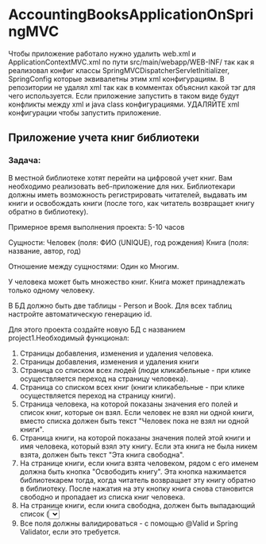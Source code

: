 # AccountingBooksApplicationOnSpringMVC

Чтобы приложение работало нужно удалить web.xml и ApplicationContextMVC.xml по пути src/main/webapp/WEB-INF/ так как я реализовал конфиг классы SpringMVCDispatcherServletInitializer, SpringConfig которые эквивалетны этим xml конфигурациям. В репозитории не удалял xml так как в комментах объяснил какой тэг для чего используется. Если приложение запустить в таком виде будут конфликты между xml и java class конфигурациями. УДАЛЯЙТЕ xml конфигурации чтобы запустить приложение.

## Приложение учета книг библиотеки
### Задача:
В местной библиотеке хотят перейти на цифровой учет книг. Вам
необходимо реализовать веб-приложение для них. Библиотекари
должны иметь возможность регистрировать читателей, выдавать им
книги и освобождать книги (после того, как читатель возвращает
книгу обратно в библиотеку).

Примерное время выполнения проекта: 5-10 часов

Сущности:
Человек (поля: ФИО (UNIQUE), год рождения)
Книга (поля: название, автор, год)

Отношение между сущностями: Один ко Многим.

У человека может быть множество книг. Книга может принадлежать
только одному человеку.

В БД должно быть две таблицы - Person и Book. Для всех таблиц
настройте автоматическую генерацию id.

Для этого проекта создайте новую БД с названием project1.Необходимый функционал:
1) Страницы добавления, изменения и удаления человека.
2) Страницы добавления, изменения и удаления книги
3) Страница со списком всех людей (люди кликабельные - при клике осуществляется
   переход на страницу человека).
4) Страница со списком всех книг (книги кликабельные - при клике осуществляется
   переход на страницу книги).
5) Страница человека, на которой показаны значения его полей и список книг, которые он
   взял. Если человек не взял ни одной книги, вместо списка должен быть текст "Человек
   пока не взял ни одной книги".
6) Страница книги, на которой показаны значения полей этой книги и имя человека,
   который взял эту книгу. Если эта книга не была никем взята, должен быть текст "Эта
   книга свободна".
7) На странице книги, если книга взята человеком, рядом с его именем должна быть кнопка
   "Освободить книгу". Эта кнопка нажимается библиотекарем тогда, когда читатель
   возвращает эту книгу обратно в библиотеку. После нажатия на эту кнопку книга снова
   становится свободно и пропадает из списка книг человека.
8) На странице книги, если книга свободна, должен быть выпадающий список (<select>)
   со всеми людьми и кнопка "Назначить книгу". Эта кнопка нажимается библиотекарем
   тогда, когда читатель хочет забрать эту книгу домой. После нажатия на эту кнопку, книга
   должна начать принадлежать выбранному человеку и должна появится в его списке
   книг.
9) Все поля должны валидироваться - с помощью @Valid и Spring Validator, если это
   требуется.